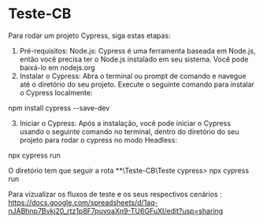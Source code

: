# Teste-CB
Para rodar um projeto Cypress, siga estas etapas:

1. Pré-requisitos:
Node.js: Cypress é uma ferramenta baseada em Node.js, então você precisa ter o Node.js instalado em seu sistema. Você pode baixá-lo em nodejs.org
2. Instalar o Cypress:
Abra o terminal ou prompt de comando e navegue até o diretório do seu projeto. Execute o seguinte comando para instalar o Cypress localmente:

npm install cypress --save-dev

3. Iniciar o Cypress:
Após a instalação, você pode iniciar o Cypress usando o seguinte comando no terminal, dentro do diretório do seu projeto para rodar o cypress no modo Headless:

npx cypress run

O diretório tem que seguir a rota **\Teste-CB\Teste cypress> npx cypress run

Para vizualizar os fluxos de teste e os seus respectivos cenários : 
https://docs.google.com/spreadsheets/d/1aq-nJABhnp7Bvkj20_rtz1p8F7puvoaXn9-TU6GFuXI/edit?usp=sharing
